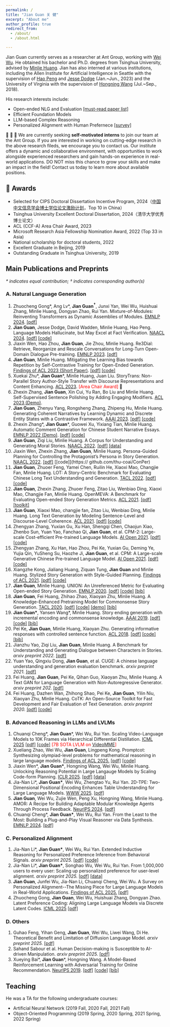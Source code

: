 ```yaml
---
permalink: /
title: "Jian Guan 关 健"
excerpt: "About me"
author_profile: true
redirect_from: 
  - /about/
  - /about.html

---
```


Jian Guan currently serves as a researcher at Ant Group, working with [Wei Wu](https://sites.google.com/view/wei-wu-homepage/home). He obtained his bachelor and Ph.D. degrees from Tsinghua University, advised by [Minlie Huang](http://coai.cs.tsinghua.edu.cn/hml/). Jian has also interned at various institutions, including the Allen Institute for Artificial Intelligence in Seattle with the supervision of [Hao Peng](https://haopeng-nlp.github.io/) and [Jesse Dodge](https://jessedodge.github.io/) (Jan.~Jun., 2023) and the University of Virginia with the supervision of [Hongning Wang]() (Jul.~Sep., 2018). 

His research interests include:

- Open-ended NLG and Evaluation [[must-read paper list]](https://github.com/thu-coai/PaperForONLG)
- Efficient Foundation Models
- LLM-based Complex Reasoning
- Personalized Alignment with Human Prefernece [[survey]](https://arxiv.org/abs/2503.17003)

🚀 🚀 🚀 We are currently seeking **self-motivated interns** to join our team at the Ant Group. If you are interested in working on cutting-edge research in the above research fileds, we encourage you to contact us. Our institute offers a dynamic and collaborative environment, with opportunities to work alongside experienced researchers and gain hands-on experience in real-world applications. DO NOT miss this chance to grow your skills and make an impact in the field! Contact us today to learn more about available positions.



## 🏅 Awards

- Selected for CIPS Doctoral Dissertation Incentive Program, 2024（[中国中文信息学会博士学位论文激励计划](https://www.cipsc.org.cn/InstituteNews/info.aspx?itemid=4754)，Top 10 in China）
- Tsinghua University Excellent Doctoral Dissertation, 2024（清华大学优秀博士论文）
- ACL (CCF-A) Area Chair Award,  2023
- Microsoft Research Asia Fellowship Nomination Award, 2022 (Top 33 in Asia)
- National scholarship for doctoral students, 2022
- Excellent Graduate in Beijing, 2019
- Outstanding Graduate in Tsinghua University, 2019



## Main Publications and Preprints

*\* indicates equal contribution; $\dagger$ indicates corresponding author(s)*

### A. Natural Language Generation

1. Zhuocheng Gong*, Ang Lv\*, **Jian Guan$^\dagger$**, Junxi Yan, Wei Wu, Huishuai Zhang, Minlie Huang, Dongyan Zhao, Rui Yan. Mixture-of-Modules: Reinventing Transformers as Dynamic Assemblies of Modules. <u>EMNLP 2024</u>. [[pdf]](https://arxiv.org/pdf/2407.06677)
2. **Jian Guan**, Jesse Dodge, David Wadden, Minlie Huang, Hao Peng. Language Models Hallucinate, but May Excel at Fact Verification. <u>NAACL 2024</u>. [[pdf]](https://arxiv.org/abs/2310.14564) [[code]](https://github.com/JianGuanTHU/LLMforFV)
3. Jiaxin Wen, Hao Zhou, **Jian Guan**, Jie Zhou, Minlie Huang. Re3Dial: Retrieve, Reorganize and Rescale Conversations for Long-Turn Open-Domain Dialogue Pre-training. <u>EMNLP 2023</u>. [[pdf]](https://aclanthology.org/2023.emnlp-main.612.pdf)
4. **Jian Guan**, Minlie Huang. Mitigating the Learning Bias towards Repetition by Self-Contrastive Training for Open-Ended Generation. <u>Findings of ACL 2023 (Short Paper)</u>. [[pdf]](https://arxiv.org/abs/2307.01542) [[code]](https://github.com/thu-coai/SelfCont)
5. Xuekai Zhu\*, **Jian Guan**\*, Minlie Huang, Juan Liu. StoryTrans: Non-Parallel Story Author-Style Transfer with Discourse Representations and Content Enhancing. <u>ACL 2023</u>. <font color=Red>[Area Chair Award]</font> 🏅
6. Zhexin Zhang, **Jian Guan**, Xin Cui, Yu Ran, Bo Liu and Minlie Huang. Self-Supervised Sentence Polishing by Adding Engaging Modifiers. <u>ACL 2023 (Demo)</u>.
7. **Jian Guan**, Zhenyu Yang, Rongsheng Zhang, Zhipeng Hu, Minlie Huang. Generating Coherent Narratives by Learning Dynamic and Discrete Entity States with a Contrastive Framework. <u>AAAI 2023</u>. [[pdf]](https://arxiv.org/abs/2208.03985) [[code]](https://github.com/thu-coai/ERIC)
8. Zhexin Zhang\*, **Jian Guan**\*, Guowei Xu, Yixiang Tian, Minlie Huang. Automatic Comment Generation for Chinese Student Narrative Essays. <u>EMNLP 2022 (Demo)</u>. [[pdf]](https://aclanthology.org/2022.emnlp-demos.21/) [[code]](https://github.com/thu-coai/EssayCommentGen)
9. **Jian Guan**, Ziqi Liu, Minlie Huang. A Corpus for Understanding and Generating Moral Stories. <u>NAACL 2022</u>. [[pdf]](https://arxiv.org/abs/2204.09438) [[data]](https://github.com/thu-coai/MoralStory)
10. Jiaxin Wen, Zhexin Zhang, **Jian Guan**, Minlie Huang. Persona-Guided Planning for Controlling the Protagonist’s Persona in Story Generation. <u>NAACL 2022</u>. [[pdf]](https://arxiv.org/pdf/2204.10703.pdf) [[code]](https:// github.com/thu-coai/ConPer)
11. **Jian Guan**, Zhuoer Feng, Yamei Chen, Ruilin He, Xiaoxi Mao, Changjie Fan, Minlie Huang. LOT: A Story-Centric Benchmark for Evaluating Chinese Long Text Understanding and Generation. <u>TACL 2022</u>. [[pdf]](https://direct.mit.edu/tacl/article/doi/10.1162/tacl_a_00469/110537/LOT-A-Story-Centric-Benchmark-for-Evaluating) [[code]](https://github.com/thu-coai/LOT-LongLM)
12. **Jian Guan**, Zhexin Zhang, Zhuoer Feng, Zitao Liu, Wenbiao Ding, Xiaoxi Mao, Changjie Fan, Minlie Huang. OpenMEVA: A Benchmark for Evaluating Open-ended Story Generation Metrics. <u>ACL 2021</u>. [[pdf]](https://aclanthology.org/2021.acl-long.500/) [[toolkit]](https://github.com/thu-coai/OpenMEVA)
13. **Jian Guan**, Xiaoxi Mao, changjie fan, Zitao Liu, Wenbiao Ding, Minlie Huang. Long Text Generation by Modeling Sentence-Level and Discourse-Level Coherence. <u>ACL 2021</u>. [[pdf]](https://aclanthology.org/2021.acl-long.499/) [[code]](https://github.com/thu-coai/HINT) 
14. Zhengyan Zhang, Yuxian Gu, Xu Han, Shengqi Chen, Chaojun Xiao, Zhenbo Sun, Yuan Yao, Fanchao Qi, **Jian Guan**, et al. CPM-2: Large-scale Cost-efficient Pre-trained Language Models. <u>AI Open 2021</u>. [[pdf\]](https://arxiv.org/abs/2106.10715) [[code\]](https://github.com/TsinghuaAI/CPM)
15. Zhengyan Zhang, Xu Han, Hao Zhou, Pei Ke, Yuxian Gu, Deming Ye, Yujia Qin, YuSheng Su, Haozhe Ji, **Jian Guan**, et al. CPM: A Large-scale Generative Chinese Pre-trained Language Model. <u>AI Open 2021</u>. [[pdf]](https://www.sciencedirect.com/science/article/pii/S266665102100019X) [[code]](https://github.com/TsinghuaAI/CPM)
16. Xiangzhe Kong, Jialiang Huang, Ziquan Tung, **Jian Guan** and Minlie Huang. Stylized Story Generation with Style-Guided Planning. <u>Findings of ACL 2021</u>. [[pdf]](https://aclanthology.org/2021.findings-acl.215/) [[code]](https://github.com/thu-coai/Stylized-Story-Generation-with-Style-Guided-Planning)
17. **Jian Guan**, Minlie Huang. UNION: An Unreferenced Metric for Evaluating Open-ended Story Generation. <u>EMNLP 2020</u>. [[pdf]](https://www.aclweb.org/anthology/2020.emnlp-main.736) [[code]](https://github.com/thu-coai/UNION) [[bib]](https://www.aclweb.org/anthology/2020.emnlp-main.736.bib)
18. **Jian Guan**, Fei Huang, Zhihao Zhao, Xiaoyan Zhu, Minlie Huang. A Knowledge-Enhanced Pretraining Model for Commonsense Story Generation. <u>TACL 2020</u>. [[pdf]](https://www.mitpressjournals.org/doi/pdf/10.1162/tacl_a_00302) [[code]](https://github.com/thu-coai/CommonsenseStoryGen) [[demo]](http://coai.cs.tsinghua.edu.cn/static/CommonsenseStoryGen/) [[bib]](https://www.aclweb.org/anthology/2020.tacl-1.7.bib)
19. **Jian Guan\***, Yansen Wang\*, Minlie Huang. Story ending generation with incremental encoding and commonsense knowledge. <u>AAAI 2019</u>.  [[pdf]](https://www.aaai.org/ojs/index.php/AAAI/article/view/4612) [[code]](https://github.com/JianGuanTHU/StoryEndGen) [[bib]](https://ojs.aaai.org/index.php/AAAI/citationstylelanguage/download/bibtex?submissionId=4612&publicationId=3017])
20. Pei Ke, **Jian Guan**, Minlie Huang, Xiaoyan Zhu. Generating informative responses with controlled sentence function. <u>ACL 2018</u>. [[pdf]](https://www.aclweb.org/anthology/P18-1139) [[code]](https://github.com/kepei1106/SentenceFunction) [[bib]](https://www.aclweb.org/anthology/P18-1139.bib)
21. Jianzhu Yao, Ziqi Liu, **Jian Guan**, Minlie Huang. A Benchmark for Understanding and Generating Dialogue between Characters in Stories. *arxiv preprint 2022.* [[pdf]](https://arxiv.org/pdf/2209.08524.pdf)
22. Yuan Yao, Qingxiu Dong, **Jian Guan**, et al. CUGE: A chinese language understanding and generation evaluation benchmark. *arxiv preprint 2021.* [[pdf]](https://arxiv.org/abs/2112.13610)
23. Fei Huang, **Jian Guan**, Pei Ke, Qihan Guo, Xiaoyan Zhu, Minlie Huang. A Text GAN for Language Generation with Non-Autoregressive Generator. *arxiv preprint 202.* [[pdf]](https://openreview.net/forum?id=wOI9hqkvu_)
24. Fei Huang, Dazhen Wan, Zhihong Shao, Pei Ke, **Jian Guan**, Yilin Niu, Xiaoyan Zhu, Minlie Huang. CoTK: An Open-Source Toolkit for Fast Development and Fair Evaluation of Text Generation. *arxiv preprint 2020.* [[pdf]](https://arxiv.org/abs/2002.00583) [[code]](https://github.com/thu-coai/cotk)



### **B. Advanced Reasoning in LLMs and LVLMs**

1. Chuanqi Cheng\*, **Jian Guan**\*, Wei Wu, Rui Yan. Scaling Video-Language Models to 10K Frames via Hierarchical Differential Distillation. <u>ICML 2025</u> [[pdf]](https://arxiv.org/abs/2504.02438) [[code]](https://github.com/steven-ccq/ViLAMP) <font color=Red>[7B SOTA LVLM on [VideoMME](https://video-mme.github.io/home_page.html)]</font>
2. Xueliang Zhao, Wei Wu, **Jian Guan**, Lingpeng Kong. Promptcot: Synthesizing olympiad-level problems for mathematical reasoning in large language models. <u>Findings of ACL 2025.</u> [[pdf]](https://arxiv.org/abs/2503.02324) [[code]](https://github.com/inclusionAI/PromptCoT)
3. Jiaxin Wen\*, **Jian Guan\***, Hongning Wang, Wei Wu, Minlie Huang. Unlocking Reasoning Potential in Large Langauge Models by Scaling Code-form Planning. <u>ICLR 2025</u>. [[pdf]](https://arxiv.org/pdf/2409.12452) [[data]](https://huggingface.co/datasets/jiaxin-wen/CodePlan)
4. Jia-Nan Li\*, **Jian Guan\***, Wei Wu, Zhengtao Yu, Rui Yan. 2D-TPE: Two-Dimensional Positional Encoding Enhances Table Understanding for Large Language Models. <u>WWW 2025</u>. [[pdf]](https://arxiv.org/pdf/2409.19700)
5. **Jian Guan**, Wei Wu, Zujie Wen, Peng Xu, Hongning Wang, Minlie Huang. AMOR: A Recipe for Building Adaptable Modular Knowledge Agents Through Process Feedback. <u>NeurIPS 2024</u>. [[pdf]](https://arxiv.org/abs/2402.01469)
6. Chuanqi Cheng*, **Jian Guan\***, Wei Wu, Rui Yan. From the Least to the Most: Building a Plug-and-Play Visual Reasoner via Data Synthesis. <u>EMNLP 2024</u>. [[pdf]](https://arxiv.org/pdf/2406.19934)



### C. Personalized Alignment

1. Jia-Nan Li\*, **Jian Guan\***, Wei Wu, Rui Yan. Extended Inductive Reasoning for Personalized Preference Inference from Behavioral Signals. *arxiv preprint 2025.* [[pdf]](https://arxiv.org/abs/2505.18071) [[code]](https://github.com/JinaLeejnl/AlignXplore)
2. Jia-Nan Li\*, **Jian Guan\***, Songhao Wu, Wei Wu, Rui Yan. From 1,000,000 users to every user: Scaling up personalized preference for user-level alignment. *arxiv preprint 2025.* [[pdf]](https://arxiv.org/abs/2503.15463) [[data]](https://huggingface.co/datasets/JinaLeejnl/AlignX)
3. **Jian Guan**, Junfei Wu, Jia-Nan Li, Chuanqi Cheng, Wei Wu. A Survey on Personalized Alignment--The Missing Piece for Large Language Models in Real-World Applications. <u>Findings of ACL 2025.</u> [[pdf]](https://arxiv.org/abs/2503.17003)
4. Zhuocheng Gong, **Jian Guan**, Wei Wu, Huishuai Zhang, Dongyan Zhao. Latent Preference Coding: Aligning Large Language Models via Discrete Latent Codes. <u>ICML 2025</u> [[pdf]](https://arxiv.org/abs/2505.04993) 



### D. Others

1. Guhao Feng, Yihan Geng, **Jian Guan**, Wei Wu, Liwei Wang, Di He. Theoretical Benefit and Limitation of Diffusion Language Model. *arxiv preprint 2025.* [[pdf]](https://arxiv.org/abs/2502.09622)
2. Sahand Sabour et al. Human Decision-making is Susceptible to AI-driven Manipulation. *arxiv preprint 2025.* [[pdf]](https://arxiv.org/abs/2502.07663)
3. Xueying Bai\*, **Jian Guan**\*, Hongning Wang. A Model-Based Reinforcement Learning with Adversarial Training for Online Recommendation. <u>NeurIPS 2019</u>.  [[pdf]](http://papers.nips.cc/paper/9257-a-model-based-reinforcement-learning-with-adversarial-training-for-online-recommendation) [[code]](https://github.com/JianGuanTHU/IRecGAN) [[bib]](https://proceedings.neurips.cc//paper/2019/file/e49eb6523da9e1c347bc148ea8ac55d3-Bibtex.bib)



## Teaching

He was a TA for the following undergraduate courses:

- Artificial Neural Network (2019 Fall, 2020 Fall, 2021 Fall)
- Object-Oriented Programming (2019 Spring, 2020 Spring, 2021 Spring, 2022 Spring)

<br><br>

<div style="height: 250px;width: 250px;margin-left: 0px;">
  <script type="text/javascript" id="clustrmaps" src="//clustrmaps.com/map_v2.js?d=ZpYkmM7TcnuwV5hUFmSBK6-wcEbSUhYPqSxziPKxz3U&cl=ffffff&w=a"></script>
</div>
